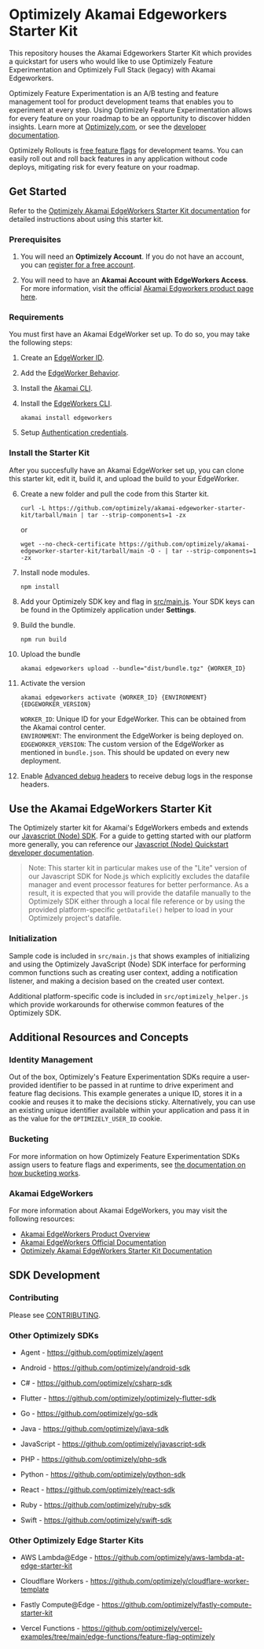 # Optimizely Akamai Edgeworkers Starter Kit

This repository houses the Akamai Edgeworkers Starter Kit which provides a quickstart for users who would like to use Optimizely Feature Experimentation and Optimizely Full Stack (legacy) with Akamai Edgeworkers.

Optimizely Feature Experimentation is an A/B testing and feature management tool for product development teams that enables you to experiment at every step. Using Optimizely Feature Experimentation allows for every feature on your roadmap to be an opportunity to discover hidden insights. Learn more at [Optimizely.com](https://www.optimizely.com/products/experiment/feature-experimentation/), or see the [developer documentation](https://docs.developers.optimizely.com/experimentation/v4.0.0-full-stack/docs/welcome).

Optimizely Rollouts is [free feature flags](https://www.optimizely.com/free-feature-flagging/) for development teams. You can easily roll out and roll back features in any application without code deploys, mitigating risk for every feature on your roadmap.

## Get Started

Refer to the [Optimizely Akamai EdgeWorkers Starter Kit documentation](https://docs.developers.optimizely.com/experimentation/v4.0.0-full-stack/docs/akamai-edgeworkers) for detailed instructions about using this starter kit.

### Prerequisites

1. You will need an **Optimizely Account**. If you do not have an account, you can [register for a free account](https://www.optimizely.com/products/intelligence/full-stack-experimentation/).

2. You will need to have an **Akamai Account with EdgeWorkers Access**. For more information, visit the official [Akamai Edgworkers product page here](https://www.akamai.com/products/serverless-computing-edgeworkers).

### Requirements

You must first have an Akamai EdgeWorker set up. To do so, you may take the following steps:

1. Create an [EdgeWorker ID](https://techdocs.akamai.com/edgeworkers/docs/create-an-edgeworker-id-1).

2. Add the [EdgeWorker Behavior](https://techdocs.akamai.com/edgeworkers/docs/add-the-edgeworker-behavior-1).

3. Install the [Akamai CLI](https://developer.akamai.com/getting-started/cli).

4. Install the [EdgeWorkers CLI](https://techdocs.akamai.com/edgeworkers/docs/akamai-cli#edgeworkers-cli).
    ```
    akamai install edgeworkers
    ```

5. Setup [Authentication credentials](https://techdocs.akamai.com/developer/docs/set-up-authentication-credentials).

### Install the Starter Kit

After you succesfully have an Akamai EdgeWorker set up, you can clone this starter kit, edit it, build it, and upload the build to your EdgeWorker.

6. Create a new folder and pull the code from this Starter kit.

    ```
    curl -L https://github.com/optimizely/akamai-edgeworker-starter-kit/tarball/main | tar --strip-components=1 -zx
    ```

    or

    ```
    wget --no-check-certificate https://github.com/optimizely/akamai-edgeworker-starter-kit/tarball/main -O - | tar --strip-components=1 -zx
    ```

7. Install node modules.
  
    ```
    npm install
    ```

8. Add your Optimizely SDK key and flag in [src/main.js](src/main.js). Your SDK keys can be found in the Optimizely application under **Settings**.

9. Build the bundle.
  
    ```
    npm run build
    ```

10. Upload the bundle

    ```
    akamai edgeworkers upload --bundle="dist/bundle.tgz" {WORKER_ID}
    ```

11. Activate the version
    
    ```
    akamai edgeworkers activate {WORKER_ID} {ENVIRONMENT} {EDGEWORKER_VERSION}
    ```

    `WORKER_ID`: Unique ID for your EdgeWorker. This can be obtained from the Akamai control center.  
    `ENVIRONMENT`: The environment the EdgeWorker is being deployed on.  
    `EDGEWORKER_VERSION`: The custom version of the EdgeWorker as mentioned in `bundle.json`. This should be updated on every new deployment.  

12. Enable [Advanced debug headers](https://techdocs.akamai.com/edgeworkers/docs/enable-enhanced-debug-headers) to receive debug logs in the response headers.

## Use the Akamai EdgeWorkers Starter Kit

The Optimizely starter kit for Akamai's EdgeWorkers embeds and extends our [Javascript (Node) SDK](https://docs.developers.optimizely.com/experimentation/v4.0.0-full-stack/docs/javascript-node-sdk). For a guide to getting started with our platform more generally, you can reference our [Javascript (Node) Quickstart developer documentation](https://docs.developers.optimizely.com/experimentation/v4.0.0-full-stack/docs/javascript-node-quickstart).

> Note: This starter kit in particular makes use of the "Lite" version of our Javascript SDK for Node.js which explicitly excludes the datafile manager and event processor features for better performance. As a result, it is expected that you will provide the datafile manually to the Optimizely SDK either through a local file reference or by using the provided platform-specific `getDatafile()` helper to load in your Optimizely project's datafile.

### Initialization

Sample code is included in `src/main.js` that shows examples of initializing and using the Optimizely JavaScript (Node) SDK interface for performing common functions such as creating user context, adding a notification listener, and making a decision based on the created user context.

Additional platform-specific code is included in `src/optimizely_helper.js` which provide workarounds for otherwise common features of the Optimizely SDK.

## Additional Resources and Concepts

### Identity Management

Out of the box, Optimizely's Feature Experimentation SDKs require a user-provided identifier to be passed in at runtime to drive experiment and feature flag decisions. This example generates a unique ID, stores it in a cookie and reuses it to make the decisions sticky. Alternatively, you can use an existing unique identifier available within your application and pass it in as the value for the `OPTIMIZELY_USER_ID` cookie.

### Bucketing

For more information on how Optimizely Feature Experimentation SDKs assign users to feature flags and experiments, see [the documentation on how bucketing works](https://docs.developers.optimizely.com/experimentation/v4.0.0-full-stack/docs/how-bucketing-works). 

### Akamai EdgeWorkers

For more information about Akamai EdgeWorkers, you may visit the following resources:

- [Akamai EdgeWorkers Product Overview](https://developer.akamai.com/akamai-edgeworkers-overview)
- [Akamai EdgeWorkers Official Documentation](https://techdocs.akamai.com/edgeworkers/docs/welcome-to-edgeworkers)
- [Optimizely Akamai EdgeWorkers Starter Kit Documentation](https://docs.developers.optimizely.com/experimentation/v4.0.0-full-stack/docs/akamai-edgeworkers)

## SDK Development

### Contributing

Please see [CONTRIBUTING](CONTRIBUTING.md).

### Other Optimizely SDKs

- Agent - https://github.com/optimizely/agent

- Android - https://github.com/optimizely/android-sdk

- C# - https://github.com/optimizely/csharp-sdk

- Flutter - https://github.com/optimizely/optimizely-flutter-sdk

- Go - https://github.com/optimizely/go-sdk

- Java - https://github.com/optimizely/java-sdk

- JavaScript - https://github.com/optimizely/javascript-sdk

- PHP - https://github.com/optimizely/php-sdk

- Python - https://github.com/optimizely/python-sdk

- React - https://github.com/optimizely/react-sdk

- Ruby - https://github.com/optimizely/ruby-sdk

- Swift - https://github.com/optimizely/swift-sdk

### Other Optimizely Edge Starter Kits

- AWS Lambda@Edge - https://github.com/optimizely/aws-lambda-at-edge-starter-kit

- Cloudflare Workers - https://github.com/optimizely/cloudflare-worker-template

- Fastly Compute@Edge - https://github.com/optimizely/fastly-compute-starter-kit

- Vercel Functions - https://github.com/optimizely/vercel-examples/tree/main/edge-functions/feature-flag-optimizely